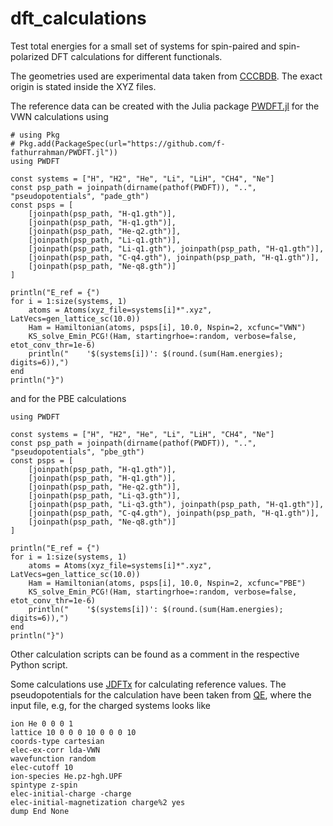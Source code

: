 <!--
SPDX-FileCopyrightText: 2022 The eminus developers
SPDX-License-Identifier: Apache-2.0
-->
# dft_calculations

Test total energies for a small set of systems for spin-paired and spin-polarized DFT calculations for different functionals.

The geometries used are experimental data taken from [CCCBDB](https://cccbdb.nist.gov/introx.asp). The exact origin is stated inside the XYZ files.

The reference data can be created with the Julia package [PWDFT.jl](https://github.com/f-fathurrahman/PWDFT.jl) for the VWN calculations using

```terminal
# using Pkg
# Pkg.add(PackageSpec(url="https://github.com/f-fathurrahman/PWDFT.jl"))
using PWDFT

const systems = ["H", "H2", "He", "Li", "LiH", "CH4", "Ne"]
const psp_path = joinpath(dirname(pathof(PWDFT)), "..", "pseudopotentials", "pade_gth")
const psps = [
    [joinpath(psp_path, "H-q1.gth")],
    [joinpath(psp_path, "H-q1.gth")],
    [joinpath(psp_path, "He-q2.gth")],
    [joinpath(psp_path, "Li-q1.gth")],
    [joinpath(psp_path, "Li-q1.gth"), joinpath(psp_path, "H-q1.gth")],
    [joinpath(psp_path, "C-q4.gth"), joinpath(psp_path, "H-q1.gth")],
    [joinpath(psp_path, "Ne-q8.gth")]
]

println("E_ref = {")
for i = 1:size(systems, 1)
    atoms = Atoms(xyz_file=systems[i]*".xyz", LatVecs=gen_lattice_sc(10.0))
    Ham = Hamiltonian(atoms, psps[i], 10.0, Nspin=2, xcfunc="VWN")
    KS_solve_Emin_PCG!(Ham, startingrhoe=:random, verbose=false, etot_conv_thr=1e-6)
    println("    '$(systems[i])': $(round.(sum(Ham.energies); digits=6)),")
end
println("}")
```

and for the PBE calculations

```terminal
using PWDFT

const systems = ["H", "H2", "He", "Li", "LiH", "CH4", "Ne"]
const psp_path = joinpath(dirname(pathof(PWDFT)), "..", "pseudopotentials", "pbe_gth")
const psps = [
    [joinpath(psp_path, "H-q1.gth")],
    [joinpath(psp_path, "H-q1.gth")],
    [joinpath(psp_path, "He-q2.gth")],
    [joinpath(psp_path, "Li-q3.gth")],
    [joinpath(psp_path, "Li-q3.gth"), joinpath(psp_path, "H-q1.gth")],
    [joinpath(psp_path, "C-q4.gth"), joinpath(psp_path, "H-q1.gth")],
    [joinpath(psp_path, "Ne-q8.gth")]
]

println("E_ref = {")
for i = 1:size(systems, 1)
    atoms = Atoms(xyz_file=systems[i]*".xyz", LatVecs=gen_lattice_sc(10.0))
    Ham = Hamiltonian(atoms, psps[i], 10.0, Nspin=2, xcfunc="PBE")
    KS_solve_Emin_PCG!(Ham, startingrhoe=:random, verbose=false, etot_conv_thr=1e-6)
    println("    '$(systems[i])': $(round.(sum(Ham.energies); digits=6)),")
end
println("}")
```

Other calculation scripts can be found as a comment in the respective Python script.

Some calculations use [JDFTx](https://jdftx.org) for calculating reference values. The pseudopotentials for the calculation have been taken from [QE](https://pseudopotentials.quantum-espresso.org/legacy_tables/hartwigesen-goedecker-hutter-pp), where the input file, e.g, for the charged systems looks like

```terminal
ion He 0 0 0 1
lattice 10 0 0 0 10 0 0 0 10
coords-type cartesian
elec-ex-corr lda-VWN
wavefunction random
elec-cutoff 10
ion-species He.pz-hgh.UPF
spintype z-spin
elec-initial-charge -charge
elec-initial-magnetization charge%2 yes
dump End None
```
